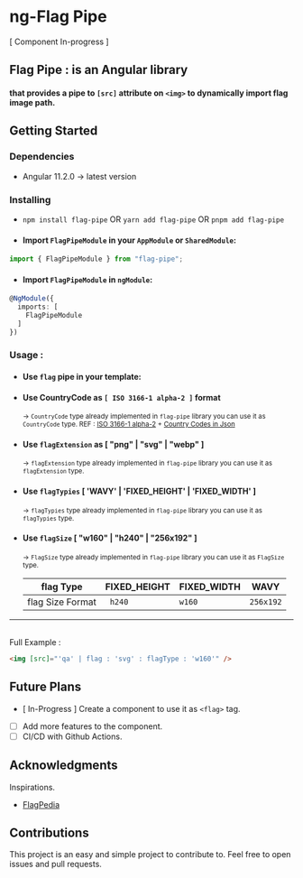 # ng-Flag Pipe

[ Component In-progress ]

## Flag Pipe : is an Angular library

#### that provides a pipe to `[src]` attribute on `<img>` to dynamically import flag image path.

## Getting Started

### Dependencies

-   Angular 11.2.0 -> latest version

### Installing

-   `npm install flag-pipe` OR
    `yarn add flag-pipe` OR
    `pnpm add flag-pipe`
-   #### Import `FlagPipeModule` in your `AppModule` or `SharedModule`:

```typescript [AppModule.ts] linenums = "1"
import { FlagPipeModule } from "flag-pipe";
```

-   #### Import `FlagPipeModule` in `ngModule`:

```typescript [AppModule.ts] linenums = "1"
@NgModule({
  imports: [
    FlagPipeModule
  ]
})
```

### Usage :

-   #### Use `flag` pipe in your template:
-   #### Use CountryCode as `[ ISO 3166-1 alpha-2 ]` format
    <sub> -> `CountryCode` type already implemented in `flag-pipe` library you can use it as `CountryCode` type.
    REF : [ISO 3166-1 alpha-2](https://en.wikipedia.org/wiki/ISO_3166-1_alpha-2) +
    [Country Codes in Json](https://flagcdn.com/en/codes.json)
    </sub>
-   #### Use `flagExtension` as [ "png" | "svg" | "webp" ]
    <sub> -> `flagExtension` type already implemented in `flag-pipe` library you can use it as `flagExtension` type.</sub>
-   #### Use `flagTypies` [ 'WAVY' | 'FIXED_HEIGHT' | 'FIXED_WIDTH' ]
    <sub> -> `flagTypies` type already implemented in `flag-pipe` library you can use it as `flagTypies` type.</sub>
-   #### Use `flagSize` [ "w160" | "h240" | "256x192" ]

    <sub> -> `FlagSize` type already implemented in `flag-pipe` library you can use it as `FlagSize` type.</sub>

    | flag Type        | FIXED_HEIGHT | FIXED_WIDTH | WAVY      |
    | ---------------- | ------------ | ----------- | --------- |
    | flag Size Format | ` h240`      | `w160`      | `256x192` |

---

<br/>
Full Example :

```html [app.component.html] linenums = "1"
<img [src]="'qa' | flag : 'svg' : flagType : 'w160'" />
```

## Future Plans

-   [ In-Progress ] Create a component to use it as `<flag>` tag.
-   [ ] Add more features to the component.
-   [ ] CI/CD with Github Actions.

## Acknowledgments

Inspirations.

-   [FlagPedia](https://flagpedia.net/download/api)

## Contributions

This project is an easy and simple project to contribute to. Feel free to open issues and pull requests.
